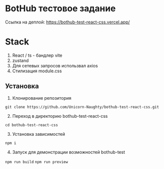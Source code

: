 # BotHub тестовое задание

Ссылка на деплой: https://bothub-test-react-css.vercel.app/

# Stack
  
  1. React / ts - бандлер vite
  2. zustand
  3. Для сетевых запросов использвал axios
  4. Стилизация module.css

<!--Установка-->
## Установка 

1. Клонирование репозитория 

```git clone https://github.com/Unicorn-Naughty/bothub-test-react-css.git```

2. Переход в директорию bothub-test-react-css

```cd bothub-test-react-css```

3. Установка зависимостей

```npm i ```

4. Запуск для демонстрации возможностей bothub-test

```npm run build```
```npm run preview```


  
